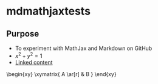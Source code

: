 # mdmathjaxtests

Purpose
-------

* To experiment with MathJax and Markdown on GitHub 
* $x^2+y^2=1$
* [Linked content](linked.md)

\begin{xy}
 \xymatrix{ A \ar[r] & B }
\end{xy}
